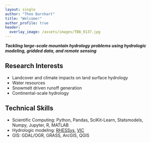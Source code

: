 ```yaml
---
layout: single
author: "Theo Barnhart"
title: "Welcome!"
author_profile: true
header:
  overlay_image: /assets/images/TBB_0137.jpg
---
```


 ***Tackling large-scale mountain hydrology problems using hydrologic modeling, gridded data, and remote sensing***

Research Interests
-----

- Landcover and climate impacts on land surface hydrology
- Water resources 
- Snowmelt driven runoff generation
- Continental-scale hydrology

Technical Skills
----

- Scientific Computing: Python, Pandas, SciKit-Learn, Statsmodels, Numpy, Jupyter, R, MATLAB 
- Hydrologic modeling: [RHESSys](https://github.com/RHESSys/RHESSys), [VIC](http://vic.readthedocs.io/en/vic.4.2.d/)
- GIS: GDAL/OGR, GRASS, ArcGIS, QGIS